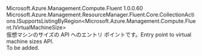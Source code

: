 <Type Name="IVirtualMachineSizes" FullName="Microsoft.Azure.Management.Compute.Fluent.IVirtualMachineSizes">
  <TypeSignature Language="C#" Value="public interface IVirtualMachineSizes : Microsoft.Azure.Management.ResourceManager.Fluent.Core.CollectionActions.ISupportsListingByRegion&lt;Microsoft.Azure.Management.Compute.Fluent.IVirtualMachineSize&gt;" />
  <TypeSignature Language="ILAsm" Value=".class public interface auto ansi abstract IVirtualMachineSizes implements class Microsoft.Azure.Management.ResourceManager.Fluent.Core.CollectionActions.ISupportsListingByRegion`1&lt;class Microsoft.Azure.Management.Compute.Fluent.IVirtualMachineSize&gt;" />
  <TypeSignature Language="DocId" Value="T:Microsoft.Azure.Management.Compute.Fluent.IVirtualMachineSizes" />
  <TypeSignature Language="VB.NET" Value="Public Interface IVirtualMachineSizes&#xA;Implements ISupportsListingByRegion(Of IVirtualMachineSize)" />
  <TypeSignature Language="F#" Value="type IVirtualMachineSizes = interface&#xA;    interface ISupportsListingByRegion&lt;IVirtualMachineSize&gt;" />
  <AssemblyInfo>
    <AssemblyName>Microsoft.Azure.Management.Compute.Fluent</AssemblyName>
    <AssemblyVersion>1.0.0.60</AssemblyVersion>
  </AssemblyInfo>
  <Interfaces>
    <Interface>
      <InterfaceName>Microsoft.Azure.Management.ResourceManager.Fluent.Core.CollectionActions.ISupportsListingByRegion&lt;Microsoft.Azure.Management.Compute.Fluent.IVirtualMachineSize&gt;</InterfaceName>
    </Interface>
  </Interfaces>
  <Docs>
    <summary>
            <span data-ttu-id="f26c7-101">仮想マシンのサイズの API へのエントリ ポイントです。</span><span class="sxs-lookup"><span data-stu-id="f26c7-101">Entry point to virtual machine sizes API.</span></span>
            </summary>
    <remarks>To be added.</remarks>
  </Docs>
  <Members />
</Type>